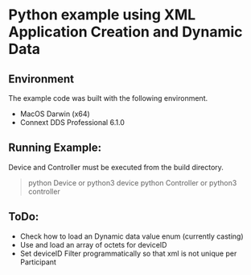 # Python example using XML Application Creation and Dynamic Data

## Environment
The example code was built with the following environment.

* MacOS Darwin (x64)
* Connext DDS Professional 6.1.0 

## Running Example:
Device and Controller must be executed from the build directory.
> python Device or python3 device
> python Controller or python3 controller

## ToDo:
- Check how to load an Dynamic data value enum (currently casting)
- Use and load an array of octets for deviceID
- Set deviceID Filter programmatically so that xml is not unique per Participant


